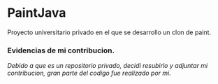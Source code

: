 # PaintJava
Proyecto universitario privado en el que se desarrollo un clon de paint.

### Evidencias de mi contribucion.

_Debido a que es un repositorio privado, decidi resubirlo y adjuntar mi contribucion, gran parte del codigo fue realizado por mi._


